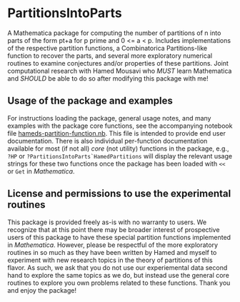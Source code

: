 # PartitionsIntoParts

A Mathematica package for computing the number of partitions of n into parts of the form pt+a for p prime and 0 <= a < p. Includes implementations of the respective partition functions, a Combinatorica Partitions-like function to recover the parts, and several more exploratory numerical routines to examine conjectures and/or properties of these partitions. Joint computational research with Hamed Mousavi who *MUST* learn Mathematica and *SHOULD* be able to do so after modifying this package with me!

## Usage of the package and examples

For instructions loading the package, general usage notes, and many 
examples with the package core functions, see the accompanying 
notebook file [hameds-partition-function.nb](https://github.com/maxieds/PartitionsIntoParts/blob/master/hameds-partition-function.nb). 
This file is intended to provide end user documentation. There is also 
individual per-function documentation available for most (if not all) 
*core* (not utility) functions in the package, e.g., 
``?HP`` or ``?PartitionsIntoParts`HamedPartitions`` will display the 
relevant usage strings for these two functions once the package has been 
loaded with ``<<`` or ``Get`` in *Mathematica*.

## License and permissions to use the experimental routines

This package is provided freely as-is with no warranty to users. 
We recognize that at this point there may be broader interest of 
prospective users of this package to have these special partition functions 
implemented in *Mathematica*. However, please be respectful of the more 
exploratory routines in so much as they have been written by Hamed and 
myself to experiment with new research topics in the theory of 
partitions of this flavor. As such, we ask that you do not use our 
experiemental data second hand to explore the same topics as we do, but 
instead use the general core routines to explore you own problems 
related to these functions. Thank you and enjoy the package!


